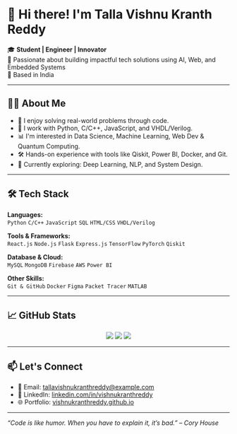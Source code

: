 # 👋 Hi there! I'm Talla Vishnu Kranth Reddy

🎓 **Student | Engineer | Innovator**  
🚀 Passionate about building impactful tech solutions using AI, Web, and Embedded Systems  
📍 Based in India  

---

## 👨‍💻 About Me

- 🧠 I enjoy solving real-world problems through code.
- 🔧 I work with Python, C/C++, JavaScript, and VHDL/Verilog.
- 📊 I'm interested in Data Science, Machine Learning, Web Dev & Quantum Computing.
- 🛠️ Hands-on experience with tools like Qiskit, Power BI, Docker, and Git.
- 🌱 Currently exploring: Deep Learning, NLP, and System Design.

---

## 🛠️ Tech Stack

**Languages:**  
`Python` `C/C++` `JavaScript` `SQL` `HTML/CSS` `VHDL/Verilog`

**Tools & Frameworks:**  
`React.js` `Node.js` `Flask` `Express.js` `TensorFlow` `PyTorch` `Qiskit`

**Database & Cloud:**  
`MySQL` `MongoDB` `Firebase` `AWS` `Power BI`

**Other Skills:**  
`Git & GitHub` `Docker` `Figma` `Packet Tracer` `MATLAB`

---

## 📈 GitHub Stats

<p align="center">
  <img src="https://github-readme-stats.vercel.app/api?username=VishnuKranthReddy&show_icons=true&theme=tokyonight" />
  <img src="https://github-readme-streak-stats.vercel.app?user=VishnuKranthReddy&theme=tokyonight" />
  <img src="https://github-readme-stats.vercel.app/api/top-langs/?username=VishnuKranthReddy&layout=compact&theme=tokyonight" />
</p>


---

## 📫 Let's Connect

- 📧 Email: [tallavishnukranthreddy@example.com](mailto:tallavishnukranthreddy@example.com)
- 💼 LinkedIn: [linkedin.com/in/vishnukranthreddy](https://linkedin.com/in/vishnukranthreddy)
- 🌐 Portfolio: [vishnukranthreddy.github.io](https://vishnukranthreddy.github.io)

---

_“Code is like humor. When you have to explain it, it’s bad.” – Cory House_
